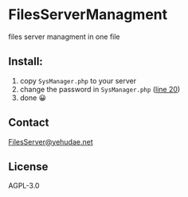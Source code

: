 # FilesServerManagment
files server managment in one file


## Install:
1. copy ```SysManager.php``` to your server
2. change the password in ```SysManager.php``` ([line 20](https://github.com/YehudaEi/FilesServerManagment/blob/master/SysManager.php#L20))
3. done 😀


## Contact
[FilesServer@yehudae.net](mailto:FilesServer@yehudae.net)

## License
AGPL-3.0
